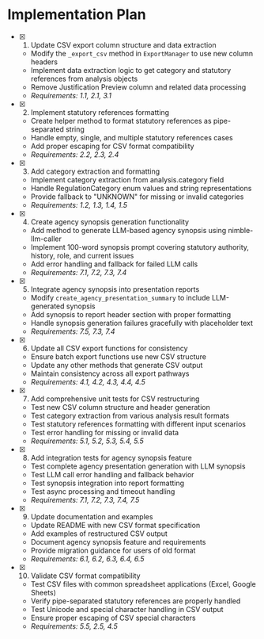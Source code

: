 # Implementation Plan

- [x] 1. Update CSV export column structure and data extraction
  - Modify the `_export_csv` method in `ExportManager` to use new column headers
  - Implement data extraction logic to get category and statutory references from analysis objects
  - Remove Justification Preview column and related data processing
  - _Requirements: 1.1, 2.1, 3.1_

- [x] 2. Implement statutory references formatting
  - Create helper method to format statutory references as pipe-separated string
  - Handle empty, single, and multiple statutory references cases
  - Add proper escaping for CSV format compatibility
  - _Requirements: 2.2, 2.3, 2.4_

- [x] 3. Add category extraction and formatting
  - Implement category extraction from analysis.category field
  - Handle RegulationCategory enum values and string representations
  - Provide fallback to "UNKNOWN" for missing or invalid categories
  - _Requirements: 1.2, 1.3, 1.4, 1.5_

- [x] 4. Create agency synopsis generation functionality
  - Add method to generate LLM-based agency synopsis using nimble-llm-caller
  - Implement 100-word synopsis prompt covering statutory authority, history, role, and current issues
  - Add error handling and fallback for failed LLM calls
  - _Requirements: 7.1, 7.2, 7.3, 7.4_

- [x] 5. Integrate agency synopsis into presentation reports
  - Modify `create_agency_presentation_summary` to include LLM-generated synopsis
  - Add synopsis to report header section with proper formatting
  - Handle synopsis generation failures gracefully with placeholder text
  - _Requirements: 7.5, 7.3, 7.4_

- [x] 6. Update all CSV export functions for consistency
  - Ensure batch export functions use new CSV structure
  - Update any other methods that generate CSV output
  - Maintain consistency across all export pathways
  - _Requirements: 4.1, 4.2, 4.3, 4.4, 4.5_

- [x] 7. Add comprehensive unit tests for CSV restructuring
  - Test new CSV column structure and header generation
  - Test category extraction from various analysis result formats
  - Test statutory references formatting with different input scenarios
  - Test error handling for missing or invalid data
  - _Requirements: 5.1, 5.2, 5.3, 5.4, 5.5_

- [x] 8. Add integration tests for agency synopsis feature
  - Test complete agency presentation generation with LLM synopsis
  - Test LLM call error handling and fallback behavior
  - Test synopsis integration into report formatting
  - Test async processing and timeout handling
  - _Requirements: 7.1, 7.2, 7.3, 7.4, 7.5_

- [x] 9. Update documentation and examples
  - Update README with new CSV format specification
  - Add examples of restructured CSV output
  - Document agency synopsis feature and requirements
  - Provide migration guidance for users of old format
  - _Requirements: 6.1, 6.2, 6.3, 6.4, 6.5_

- [x] 10. Validate CSV format compatibility
  - Test CSV files with common spreadsheet applications (Excel, Google Sheets)
  - Verify pipe-separated statutory references are properly handled
  - Test Unicode and special character handling in CSV output
  - Ensure proper escaping of CSV special characters
  - _Requirements: 5.5, 2.5, 4.5_
